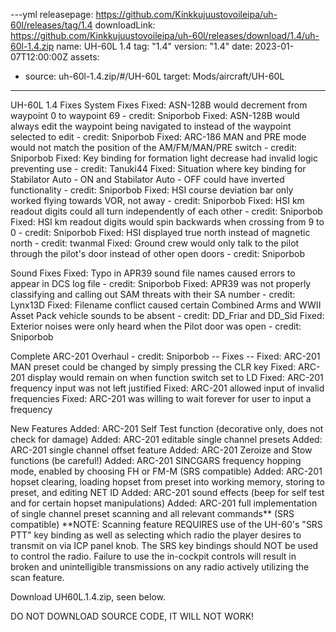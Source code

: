 ---yml
releasepage: https://github.com/Kinkkujuustovoileipa/uh-60l/releases/tag/1.4
downloadLink: https://github.com/Kinkkujuustovoileipa/uh-60l/releases/download/1.4/uh-60l-1.4.zip
name: UH-60L 1.4
tag: "1.4"
version: "1.4"
date: 2023-01-07T12:00:00Z
assets:
  - source: uh-60l-1.4.zip/#/UH-60L
    target: Mods/aircraft/UH-60L 
---

UH-60L 1.4
Fixes
System Fixes
Fixed: ASN-128B would decrement from waypoint 0 to waypoint 69 - credit: Sniporbob
Fixed: ASN-128B would always edit the waypoint being navigated to instead of the waypoint selected to edit - credit: Sniporbob
Fixed: ARC-186 MAN and PRE mode would not match the position of the AM/FM/MAN/PRE switch - credit: Sniporbob
Fixed: Key binding for formation light decrease had invalid logic preventing use - credit: Tanuki44
Fixed: Situation where key binding for Stabilator Auto - ON and Stabilator Auto - OFF could have inverted functionality - credit: Sniporbob
Fixed: HSI course deviation bar only worked flying towards VOR, not away - credit: Sniporbob
Fixed: HSI km readout digits could all turn independently of each other - credit: Sniporbob
Fixed: HSI km readout digits would spin backwards when crossing from 9 to 0 - credit: Sniporbob
Fixed: HSI displayed true north instead of magnetic north - credit: twanmal
Fixed: Ground crew would only talk to the pilot through the pilot's door instead of other open doors - credit: Sniporbob

Sound Fixes
Fixed: Typo in APR39 sound file names caused errors to appear in DCS log file - credit: Sniporbob
Fixed: APR39 was not properly classifying and calling out SAM threats with their SA number - credit: Lynx13D
Fixed: Filename conflict caused certain Combined Arms and WWII Asset Pack vehicle sounds to be absent - credit: DD_Friar and DD_Sid
Fixed: Exterior noises were only heard when the Pilot door was open - credit: Sniporbob

Complete ARC-201 Overhaul - credit: Sniporbob
-- Fixes --
Fixed: ARC-201 MAN preset could be changed by simply pressing the CLR key
Fixed: ARC-201 display would remain on when function switch set to LD
Fixed: ARC-201 frequency input was not left justified
Fixed: ARC-201 allowed input of invalid frequencies
Fixed: ARC-201 was willing to wait forever for user to input a frequency

New Features
Added: ARC-201 Self Test function (decorative only, does not check for damage)
Added: ARC-201 editable single channel presets
Added: ARC-201 single channel offset feature
Added: ARC-201 Zeroize and Stow functions (be careful!)
Added: ARC-201 SINCGARS frequency hopping mode, enabled by choosing FH or FM-M (SRS compatible)
Added: ARC-201 hopset clearing, loading hopset from preset into working memory, storing to preset, and editing NET ID
Added: ARC-201 sound effects (beep for self test and for certain hopset manipulations)
Added: ARC-201 full implementation of single channel preset scanning and all relevant commands** (SRS compatible)
**NOTE: Scanning feature REQUIRES use of the UH-60's "SRS PTT" key binding as well as selecting which radio the player desires to transmit on via ICP panel knob. The SRS key bindings should NOT be used to control the radio. Failure to use the in-cockpit controls will result in broken and unintelligible transmissions on any radio actively utilizing the scan feature.

Download UH60L.1.4.zip, seen below.

DO NOT DOWNLOAD SOURCE CODE, IT WILL NOT WORK!
